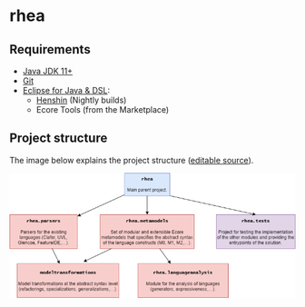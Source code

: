 # rhea

## Requirements
- [Java JDK 11+](https://www.oracle.com/java/)
- [Git](https://git-scm.com/)
- [Eclipse for Java & DSL](https://www.eclipse.org/):
  - [Henshin](https://www.eclipse.org/henshin/) (Nightly builds)
  - Ecore Tools (from the Marketplace)

## Project structure

The image below explains the project structure ([editable source](https://drive.google.com/file/d/1Jscos-3TLRxldxyu5WjWGeU_5kA-QjNi/view?usp=sharing)).

<img src="resources/project-structure.png" alt="drawing" width="800"/>
